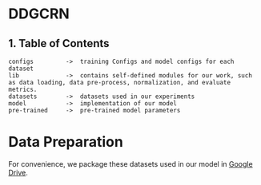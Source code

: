 # DDGCRN


## 1. Table of Contents

```text
configs         ->  training Configs and model configs for each dataset
lib             ->  contains self-defined modules for our work, such as data loading, data pre-process, normalization, and evaluate metrics.
datasets        ->  datasets used in our experiments
model           ->  implementation of our model
pre-trained     ->  pre-trained model parameters
```

# Data Preparation

For convenience, we package these datasets used in our model in [Google Drive](https://drive.google.com/drive/folders/1OQYVddI5icsHwSVWtRHbqJ-xG7242q1r?usp=share_link).
